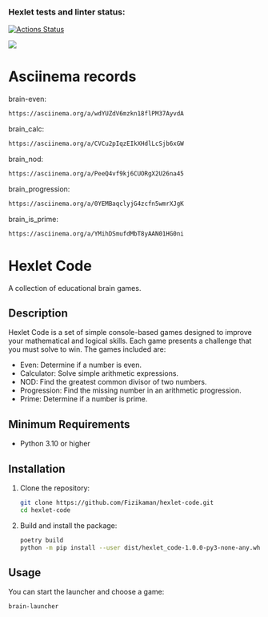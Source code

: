 ### Hexlet tests and linter status:
[![Actions Status](https://github.com/Fizikaman/python-project-49/actions/workflows/hexlet-check.yml/badge.svg)](https://github.com/Fizikaman/python-project-49/actions)

<a href="https://codeclimate.com/github/Fizikaman/python-project-49/maintainability"><img src="https://api.codeclimate.com/v1/badges/9589154bbd720aab7486/maintainability" /></a>

# Asciinema records
brain-even:
```bash
https://asciinema.org/a/wdYUZdV6mzkn18flPM37AyvdA
```
brain_calc:
```bash
https://asciinema.org/a/CVCu2pIqzEIkXHdlLcSjb6xGW
```
brain_nod:
```bash
https://asciinema.org/a/PeeQ4vf9kj6CUORgX2U26na45
```
brain_progression:
```bash
https://asciinema.org/a/0YEMBaqclyjG4zcfn5wmrXJgK
```
brain_is_prime:
```bash
https://asciinema.org/a/YMihDSmufdMbT8yAAN01HG0ni
```


# Hexlet Code

A collection of educational brain games.

## Description

Hexlet Code is a set of simple console-based games designed to improve your mathematical and logical skills. Each game presents a challenge that you must solve to win. The games included are:

- Even: Determine if a number is even.
- Calculator: Solve simple arithmetic expressions.
- NOD: Find the greatest common divisor of two numbers.
- Progression: Find the missing number in an arithmetic progression.
- Prime: Determine if a number is prime.

## Minimum Requirements

- Python 3.10 or higher

## Installation

1. Clone the repository:

    ```bash
    git clone https://github.com/Fizikaman/hexlet-code.git
    cd hexlet-code
    ```

2. Build and install the package:

    ```bash
    poetry build
    python -m pip install --user dist/hexlet_code-1.0.0-py3-none-any.whl
    ```

## Usage

You can start the launcher and choose a game:

```bash
brain-launcher
